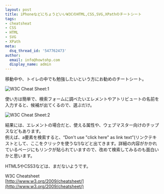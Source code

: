 ```yaml
---
layout: post
title: iPhoneなどにちょうどいいW3CのHTML,CSS,SVG,XPathのチートシート
tags:
- cheatsheat
- CSS
- HTML
- SVG
- XPath
meta:
  dsq_thread_id: '547762473'
author:
  email: info@howtohp.com
  display_name: admin
---
```

移動中や、トイレの中でも勉強したいという方にお勧めのチートシート。


![W3C Cheat Sheet:1](/img/posts/w3c-cheatsheet/ss1.png)

使い方は簡単で、検索フォームに調べたいエレメントやアトリビュートの名前を入力すると、候補が出てくるので、選ぶだけ。

![W3C Cheat Sheet:2](/img/posts/w3c-cheatsheet/ss2.png)

結果には、エレメントの場合だと、使える属性や、ウェブマスター向けのチップスなどもあります。  
例えば、a要素を検索すると、<q>Don't use "click here" as link text</q>(リンクテキストとして、ここをクリックを使うな!)などと出てきます。詳細の内容がかかれているページにもリンクが貼られていますので、改めて検索してみるのも面白いかと思います。

HTML5やCSS3などは、まだないようです。

W3C Cheatsheet  
[http://www.w3.org/2009/cheatsheet/](http://www.w3.org/2009/cheatsheet/)
